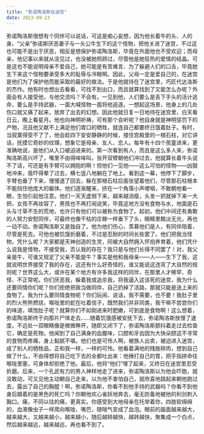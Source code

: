 ```yaml
---
title: "弥诺陶洛斯在迷宫"
date: 2023-09-23
---
```

弥诺陶洛斯很想有个同伴可以说话，可这是痴心妄想，因为他长着牛的头、人的身。“父亲”弥诺斯厌恶妻子与一头公牛生下的这个怪物，把他关进了迷宫，不过这也可能不是出于厌恶，相反是想保护弥诺陶洛斯，毕竟在外面他也不受欢迎；而母亲，他记事以来就从没见过，也没被她照顾过，尽管他是她狂热的爱情的结晶。可是这也不能说明母亲不爱自己，她可能是有苦难言、为了躲避人们的口舌，毕竟她生下来这个怪物要承受多大的耻辱与冷眼啊。因此，父母一定是爱自己的，在迷宫是他们为了保护他而能采取的最好的做法。于是他就待在了迷宫里，巧匠代达洛斯的杰作。他有时也想出去看看，可找不到出口，而且就算找到了又能怎么办呢？外面会有人接受他，与他交流吗？不会有。一见到他，人们要么是丢下手头的活计逃命，要么是手持武器，一面大喊怪物一面将他追逐。一想起这场景，他身上的几处伤口就又痛了起来，放弃了出去的幻想。因此他就日复一日地待在迷宫里，白天看日云，晚上看星月。他也向神明祈祷，可有那个会听呢？他自身就是神明惩罚下的产物，况且他又献不上满足他们胃口的牺牲，就连自己都要终日饿着肚子。有时，当寂寞得受不了了，他会趁四下安安静静的时候，搂住宫殿里的一根石柱，对它讲话，抚摸它奇妙的纹理，想象它是母亲、友人、恋人。每年有十四个孩童进来，更准确地说，是他们从入口被迫进来的。第一次看到有人，而且是这么多人来，弥诺陶洛斯高兴坏了，嘴里不由得哞哞叫，张开双臂朝他们冲过去，他就算长着牛头说不了话，可还是有手臂可以拥抱的啊！但他们一见他——这么可怕的怪物——凶狠地冲来，竟吓得晕了过去，横七竖八地躺在了地上。看到这一幕，他停下了脚步，手臂也垂了下来，慢慢退了回去，躲在那根石柱后面张望着他们，尽管那石柱根本不能挡住他庞大的躯体。他们逐渐醒来，挤在一个角落小声哽咽，不敢朝他看一眼，生怕引起他注意。他们一天天虚弱下来，越来越消瘦，头发一抓就掉下来一大把，女孩不再妆容了，男孩也不再打闹说笑，毕竟这地方没有食物与水，地面是石头与寸草不生的荒地，也许只有他们可以被称为食物了。起初，他们中间还有勇敢的人努力安慰同伴，可最终也像干枯的庄稼一样垂下了头，眼睛里黯淡无光，再也一动不动。弥诺陶洛斯又是独自了。他为他们伤心，羡慕他们是人，有同伴陪着，尽管是死去。可他也被饥饿折磨着，不过是忍耐的时间长些罢了。他们把我当怪物，凭什么呢？大家都是天神创造的生灵，同被大自然拥入怀抱养育着，他们凭什么说我是怪物，不接受我，否认我的存在？我只是与他们长得不同罢了！对，我父亲是牛，可谁又规定了父亲不能是牛？事实是他和我母亲——人——生下了我，这就说明世界接受了我的存在，这还有什么好奇怪的，谁又能说这违背了大自然的规则呢？世界这么大，或许在某个地方有许多我这样的同伴，在那里人才稀罕、奇怪、不正常呢。你们厌恶我，躲着我或追杀我，将我逼入这该死的迷宫，我为什么还要同情你们呢？你们拒绝把我当做同伴，自己扔掉了活路，那就只能是送上来的食物了。我为什么要同情食物呢？你们玩闹、说话，我不需要，也不要！我肚子里的烈火熊熊燃烧，喉咙里的蛇在吐着信子，既然我们并非同类，我干嘛不尝尝你们的味道，填饱肚子呢？就算你们不如刚进来时肥嫩，可到底是食物啊！这么想着，弥诺陶洛斯终于向那片尸体走去……随着饥饿感被安抚下去，弥诺陶洛斯放慢了速度。不远处一双眼睛像是微微睁开，随即又闭下了，弥诺陶洛斯颤抖着走过去检查它，确定是死物。他闻到了自己满身的血腥味，口腔和牙齿因为大快朵颐这不寻常的食物而疼痛，身上黏腻不堪。他们也是可怜人啊，被族人出卖，被迫进入迷宫，成了别人的牺牲品，正和我一样，一样的可怜。他看着满地的残肢碎肉，想到自己做了什么，不由得想将自己吃下去的全都吐出来：他捶打自己的胃，把手指拼命往喉咙里塞，可身体却拒绝了他。最后，他将“他们”埋了起来，又终日在迷宫里忍受折磨。后来，一个孔武有力的男人神样地走了进来，弥诺陶洛斯以为他会吓跑，就没敢动，可又见他主动朝自己走来，以为他不害怕自己，就欣喜地跳起来朝他跑过去，露出了自己的胸膛！啊，弥诺陶洛斯，你看不到他手持的武器吗？你看不到他身后跟着的是黑色的死亡吗？你朝他欢心雀跃地奔去，毫无防备地被他的利剑刺入胸口。痛，不同以往的痛，更真实。你感受到大地母亲在托举着你，四肢软绵绵的，血液像虫子一样爬向喉咙、嘴巴，随喘气变成了血泡。眼前的画面越来越大，越来越大，又越来越小，越来越小，随后越转越快，越转越快，聚集成一个白点，然后越来越远，越来越远，再也看不到了。
